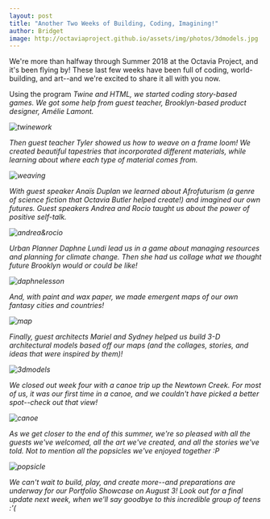 ```yaml
---
layout: post
title: "Another Two Weeks of Building, Coding, Imagining!"
author: Bridget
image: http://octaviaproject.github.io/assets/img/photos/3dmodels.jpg
---
```

We're more than halfway through Summer 2018 at the Octavia Project, and it's been flying by! 
These last few weeks have been full of coding, world-building, and art--and we're excited to share it all with you now.

<!--more-->

Using the program <i>Twine<i> and HTML, we started coding story-based games. We got some help from guest teacher, 
Brooklyn-based product designer, Amélie Lamont.

![twinework](http://octaviaproject.github.io/assets/img/photos/twinework.jpg)

Then guest teacher Tyler showed us how to weave on a frame loom! We created beautiful tapestries that 
incorporated different materials, while learning about where each type of material comes from.

![weaving](http://octaviaproject.github.io/assets/img/photos/weaving.jpg)

With guest speaker Anaïs Duplan we learned about <i>Afrofuturism<i> (a genre of science fiction that Octavia Butler 
helped create!) and imagined our own futures. Guest speakers Andrea and Rocio taught us about 
the power of positive self-talk.

![andrea&rocio](http://octaviaproject.github.io/assets/img/photos/andrea&rocio.jpg)

Urban Planner Daphne Lundi lead us in a game about managing resources and planning for climate change. 
Then she had us collage what we thought future Brooklyn would or could be like!

![daphnelesson](http://octaviaproject.github.io/assets/img/photos/daphnelesson.jpg)

And, with paint and wax paper, we made emergent maps of our own fantasy cities and countries!

![map](http://octaviaproject.github.io/assets/img/photos/map.jpg)

Finally, guest architects Mariel and Sydney helped us build 3-D architectural models based off our maps 
(and the collages, stories, and ideas that were inspired by them)! 

![3dmodels](http://octaviaproject.github.io/assets/img/photos/3dmodels.jpg)

We closed out week four with a canoe trip up the Newtown Creek. For most of us, it was our first time in a canoe, 
and we couldn't have picked a better spot--check out that view!

![canoe](http://octaviaproject.github.io/assets/img/photos/canoe.jpg)

As we get closer to the end of this summer, we're so pleased with all the guests we've welcomed, 
all the art we've created, and all the stories we've told. Not to mention all the popsicles 
we've enjoyed together :P

![popsicle](http://octaviaproject.github.io/assets/img/photos/popsicle.jpg)

We can't wait to build, play, and create more--and preparations are underway for our 
Portfolio Showcase on August 3! Look out for a final update next week, when we'll say goodbye 
to this incredible group of teens :'(
